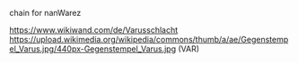 chain for nanWarez

https://www.wikiwand.com/de/Varusschlacht
https://upload.wikimedia.org/wikipedia/commons/thumb/a/ae/Gegenstempel_Varus.jpg/440px-Gegenstempel_Varus.jpg (VAR)
